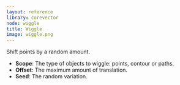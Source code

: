 ```yaml
---
layout: reference
library: corevector
node: wiggle
title: Wiggle
image: wiggle.png
---
```

Shift points by a random amount.

* **Scope**: The type of objects to wiggle: points, contour or paths.
* **Offset**: The maximum amount of translation.
* **Seed**: The random variation.
